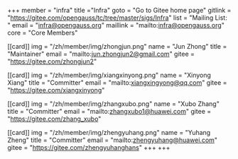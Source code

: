 +++
member = "infra"
title ="Infra"
goto = "Go to Gitee home page"
gitlink = "https://gitee.com/opengauss/tc/tree/master/sigs/Infra"
list = "Mailing List: "
email = "infra@opengauss.org"
maillink = "mailto:infra@opengauss.org"
core = "Core Members"


[[card]]
img = "/zh/member/img/zhongjun.png"
name = "Jun Zhong"
title = "Maintainer"
email = "mailto:jun.zhongjun2@gmail.com"
gitee = "https://gitee.com/zhongjun2"

[[card]]
img = "/zh/member/img/xiangxinyong.png"
name = "Xinyong Xiang"
title = "Committer"
email = "mailto:xiangxingyong@qq.com"
gitee = "https://gitee.com/xiangxinyong"

[[card]]
img = "/zh/member/img/zhangxubo.png"
name = "Xubo Zhang"
title = "Committer"
email = "mailto:zhangxubo1@huawei.com"
gitee = "https://gitee.com/zhang_xubo"

[[card]]
img = "/zh/member/img/zhengyuhang.png"
name = "Yuhang Zheng"
title = "Committer"
email = "mailto:zhengyuhang@huawei.com"
gitee = "https://gitee.com/zhengyuhanghans"
+++
+++